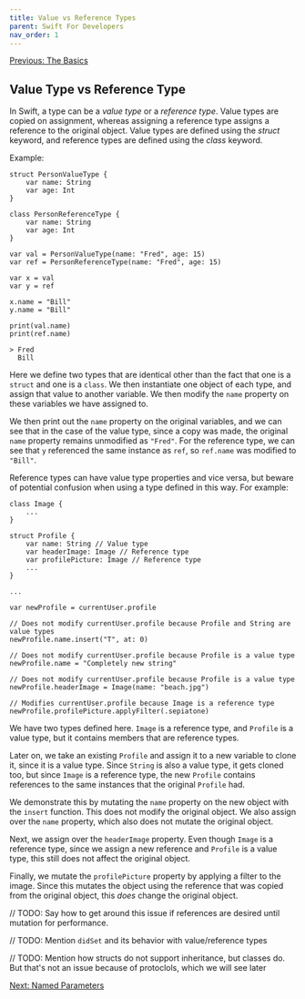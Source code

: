 ```yaml
---
title: Value vs Reference Types
parent: Swift For Developers
nav_order: 1
---
```

[Previous: The Basics](0-the-basics.md)
## Value Type vs Reference Type

In Swift, a type can be a _value type_ or a _reference type_. Value types are copied on assignment, whereas assigning a reference type assigns a reference to the original object. Value types are defined using the _struct_ keyword, and reference types are defined using the _class_ keyword.

Example:
```
struct PersonValueType {
    var name: String
    var age: Int
}

class PersonReferenceType {
    var name: String
    var age: Int
}

var val = PersonValueType(name: "Fred", age: 15)
var ref = PersonReferenceType(name: "Fred", age: 15)

var x = val
var y = ref

x.name = "Bill"
y.name = "Bill"

print(val.name)
print(ref.name)
```
```
> Fred
  Bill
```
Here we define two types that are identical other than the fact that one is a `struct` and one is a `class`.  We then instantiate one object of each type, and assign that value to another variable. We then modify the `name` property on these variables we have assigned to.

We then print out the `name` property on the original variables, and we can see that in the case of the value type, since a copy was made, the original `name` property remains unmodified as `"Fred"`. For the reference type, we can see that `y` referenced the same instance as `ref`, so `ref.name` was modified to `"Bill"`.

Reference types can have value type properties and vice versa, but beware of potential confusion when using a type defined in this way. For example:

```
class Image {
    ...
}

struct Profile {
    var name: String // Value type
    var headerImage: Image // Reference type
    var profilePicture: Image // Reference type
    ...
}

...

var newProfile = currentUser.profile

// Does not modify currentUser.profile because Profile and String are value types
newProfile.name.insert("T", at: 0)

// Does not modify currentUser.profile because Profile is a value type
newProfile.name = "Completely new string"

// Does not modify currentUser.profile because Profile is a value type
newProfile.headerImage = Image(name: "beach.jpg")

// Modifies currentUser.profile because Image is a reference type
newProfile.profilePicture.applyFilter(.sepiatone)
```

We have two types defined here. `Image` is a reference type, and `Profile` is a value type, but it contains members that are reference types.

Later on, we take an existing `Profile` and assign it to a new variable to clone it, since it is a value type. Since `String` is also a value type, it gets cloned too, but since `Image` is a reference type, the new `Profile` contains references to the same instances that the original `Profile` had.

We demonstrate this by mutating the `name` property on the new object with the `insert` function. This does not modify the original object. We also assign over the `name` property, which also does not mutate the original object.

Next, we assign over the `headerImage` property. Even though `Image` is a reference type, since we assign a new reference and `Profile` is a value type, this still does not affect the original object.

Finally, we mutate the `profilePicture` property by applying a filter to the image. Since this mutates the object using the reference that was copied from the original object, this _does_ change the original object.

// TODO: Say how to get around this issue if references are desired until mutation for performance.

// TODO: Mention `didSet` and its behavior with value/reference types

// TODO: Mention how structs do not support inheritance, but classes do. But that's not an issue because of protoclols, which we will see later

[Next: Named Parameters](2-named-parameters.md)

